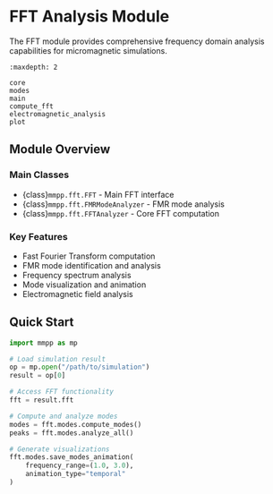 # FFT Analysis Module

The FFT module provides comprehensive frequency domain analysis capabilities for micromagnetic simulations.

```{toctree}
:maxdepth: 2

core
modes
main
compute_fft
electromagnetic_analysis
plot
```

## Module Overview

### Main Classes
- {class}`mmpp.fft.FFT` - Main FFT interface
- {class}`mmpp.fft.FMRModeAnalyzer` - FMR mode analysis  
- {class}`mmpp.fft.FFTAnalyzer` - Core FFT computation

### Key Features
- Fast Fourier Transform computation
- FMR mode identification and analysis
- Frequency spectrum analysis
- Mode visualization and animation
- Electromagnetic field analysis

## Quick Start

```python
import mmpp as mp

# Load simulation result
op = mp.open("/path/to/simulation")
result = op[0]

# Access FFT functionality
fft = result.fft

# Compute and analyze modes
modes = fft.modes.compute_modes()
peaks = fft.modes.analyze_all()

# Generate visualizations
fft.modes.save_modes_animation(
    frequency_range=(1.0, 3.0),
    animation_type="temporal"
)
```
